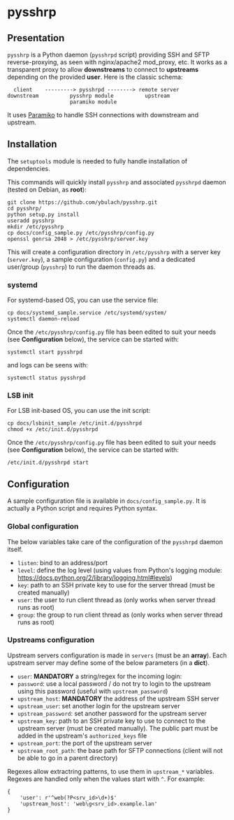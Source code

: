 # pysshrp

## Presentation
`pysshrp` is a Python daemon (`pysshrpd` script) providing SSH and SFTP reverse-proxying, as seen with nginx/apache2 mod_proxy, etc. It works as a transparent proxy to allow **downstreams** to connect to **upstreams** depending on the provided **user**. Here is the classic schema:

	  client 	---------> pysshrpd --------> remote server
	downstream 			pysshrp module			upstream
						paramiko module

It uses [Paramiko](https://github.com/paramiko/paramiko) to handle SSH connections with downstream and upstream.

## Installation
The `setuptools` module is needed to fully handle installation of dependencies.

This commands will quickly install `pysshrp` and associated `pysshrpd` daemon (tested on Debian, as **root**):

	git clone https://github.com/ybulach/pysshrp.git
	cd pysshrp/
	python setup.py install
	useradd pysshrp
	mkdir /etc/pysshrp
	cp docs/config_sample.py /etc/pysshrp/config.py
	openssl genrsa 2048 > /etc/pysshrp/server.key

This will create a configuration directory in `/etc/pysshrp` with a server key (`server.key`), a sample configuration (`config.py`) and a dedicated user/group (`pysshrp`) to run the daemon threads as.

### systemd
For systemd-based OS, you can use the service file:

	cp docs/systemd_sample.service /etc/systemd/system/
	systemctl daemon-reload

Once the `/etc/pysshrp/config.py` file has been edited to suit your needs (see **Configuration** below), the service can be started with:

	systemctl start pysshrpd

and logs can be seens with:

	systemctl status pysshrpd

### LSB init
For LSB init-based OS, you can use the init script:

	cp docs/lsbinit_sample /etc/init.d/pysshrpd
	chmod +x /etc/init.d/pysshrpd

Once the `/etc/pysshrp/config.py` file has been edited to suit your needs (see **Configuration** below), the service can be started with:

	/etc/init.d/pysshrpd start

## Configuration
A sample configuration file is available in `docs/config_sample.py`. It is actually a Python script and requires Python syntax.

### Global configuration
The below variables take care of the configuration of the `pysshrpd` daemon itself.

- `listen`: bind to an address/port
- `level`: define the log level (using values from Python's logging module: https://docs.python.org/2/library/logging.html#levels)
- `key`: path to an SSH private key to use for the server thread (must be created manually)
- `user`: the user to run client thread as (only works when server thread runs as root)
- `group`: the group to run client thread as (only works when server thread runs as root)

### Upstreams configuration
Upstream servers configuration is made in `servers` (must be an **array**). Each upstream server may define some of the below parameters (in a **dict**).

- `user`: **MANDATORY** a string/regex for the incoming login:
- `password`: use a local password / do not try to login to the upstream using this password (useful with `upstream_password`)
- `upstream_host`: **MANDATORY** the address of the upstream SSH server
- `upstream_user`: set another login for the upstream server
- `upstream_password`: set another password for the upstream server
- `upstream_key`: path to an SSH private key to use to connect to the upstream server (must be created manually). The public part must be added in the upstream's `authorized_keys` file
- `upstream_port`: the port of the upstream server
- `upstream_root_path`: the base path for SFTP connections (client will not be able to go in a parent directory)

Regexes allow extractring patterns, to use them in `upstream_*` variables. Regexes are handled only when the values start with `^`. For example:

	{
		'user': r'^web(?P<srv_id>\d+)$'
		'upstream_host': 'web\g<srv_id>.example.lan'
	}
